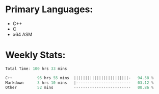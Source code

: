 # Primary Languages:
- C++
- C
- x64 ASM

# Weekly Stats:
<!--START_SECTION:waka-->

```C++
Total Time: 100 hrs 33 mins

C++           95 hrs 55 mins  ||||||||||||||||||||||||-   94.58 %
Markdown      3 hrs 10 mins   |------------------------   03.12 %
Other         52 mins         -------------------------   00.86 %
```

<!--END_SECTION:waka-->


